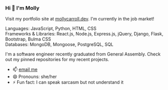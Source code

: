### Hi 👋 I'm Molly

Visit my portfolio site at [mollycarroll.dev](https://www.mollycarroll.dev). I'm currently in the job market!

Languages: JavaScript, Python, HTML, CSS   
Frameworks & Libraries: React.js, Node.js, Express.js, jQuery, Django, Flask, Bootstrap, Bulma CSS   
Databases: MongoDB, Mongoose, PostgreSQL, SQL

I'm a software engineer recently graduated from General Assembly. Check out my pinned repositories for my recent projects.

- 📫 [email me](mailto:mollyajcarroll@gmail.com)
- 😄 Pronouns: she/her
- ⚡ Fun fact: I can speak sarcasm but not understand it
